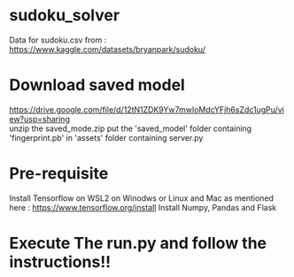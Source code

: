 # sudoku_solver
 Data for sudoku.csv from : https://www.kaggle.com/datasets/bryanpark/sudoku/
# Download saved model
 https://drive.google.com/file/d/12tN1ZDK9Yw7mwIoMdcYFjh6sZdc1ugPu/view?usp=sharing <br />
 unzip the saved_mode.zip
 put the 'saved_model' folder containing 'fingerprint.pb' in 'assets' folder containing server.py
# Pre-requisite
 Install Tensorflow on WSL2 on Winodws or Linux and Mac as mentioned here : https://www.tensorflow.org/install
 Install Numpy, Pandas and Flask
# Execute The run.py and follow the instructions!!
